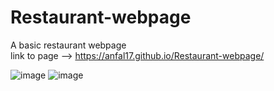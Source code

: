 ﻿# Restaurant-webpage
A basic restaurant webpage
<br> link to page --> https://anfal17.github.io/Restaurant-webpage/

![image](https://user-images.githubusercontent.com/92685449/219965357-74f5ee5e-109e-498b-9741-42415b19a3ff.png)
![image](https://user-images.githubusercontent.com/92685449/219968926-72a28c97-d69c-4022-a1b7-83b576fc7d81.png)

